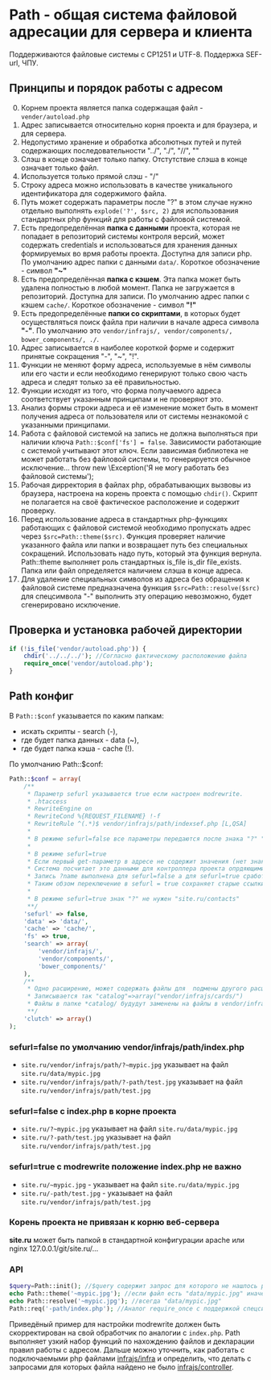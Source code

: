 # Path - общая система файловой адресации для сервера и клиента
Поддерживаются файловые системы с CP1251 и UTF-8. Поддержка SEF-url, ЧПУ.

## Принципы и порядок работы с адресом
0. Корнем проекта является папка содержащая файл - ```vender/autoload.php```
0. Адрес записывается относительно корня проекта и для браузера, и для сервера. 
0. Недопустимо хранение и обработка абсолютных путей и путей содержающих последовательности "../", "./", "//", "\"
0. Слэш в конце означает только папку. Отстутствие слэша в конце означает только файл.
0. Используется только прямой слэш - "/"
0. Строку адреса можно использовать в качестве уникального идентификатора для содержимого файла. 
0. Путь может содержать параметры после "?" в этом случае нужно отдельно выполнять ```explode('?', $src, 2)``` для использования стандартных php функций для работы с файловой системой.
0. Есть предопределённая **папка c данными** проекта, которая не попадает в репозиторий системы контроля версий, может содержать credentials и использоваться для хранения данных формируемых во врмя работы проекта. Доступна для записи php. По умолчанию адрес папки с данными ```data/```. Короткое обозначение - символ **"~"**
0. Есть предопределённая **папка с кэшем**. Эта папка может быть удалена полностью в любой момент. Папка не загружается в репозиторий. Доступна для записи. По умолчанию адрес папки с кэшем ```cache/```. Короткое обозначение - символ **"!"**
0. Есть предопределённые **папки cо скриптами**, в которых будет осуществляться поиск файла при наличии в начале адреса символа **"-"**. По умолчанию это ```vendor/infrajs/, vendor/components/, bower_components/, ./```.
0. Адрес записывается в наиболее короткой форме и содержит принятые сокращения "-", "~", "!". 
0. Функции не меняют форму адреса, используемые в нём символы или его части и если необходимо генерируют только свою часть адреса и следят только за её правильностью. 
0. Функции исходят из того, что форма получаемого адреса соответствует указанным принципам и не проверяют это.
14. Анализ формы строки адреса и её изменение может быть в момент получения адреса от пользователя или от системы незнакомой с указанными принципами.
0. Работа с файловой системой на запись не должна выполняться при наличии ключа ```Path::$conf['fs'] = false```. Зависимости работающие с системой учитывают этот ключ. Если зависимая библиотека не может работать без файловой системы, то генерируется обычное исключение... throw new \Exception('Я не могу работать без файловой системы');
0. Рабочая дирректория в файлах php, обрабатывающих вызвовы из браузера, настроена на корень проекта с помощью ```chdir()```. Скрипт не полагается на своё фактическое расположение и содержит проверку.
0. Перед использование адреса в стандартных php-функциях работающих с файловой системой необходимо пропускать адрес через ```$src=Path::theme($src)```. Функция проверяет наличие указанного файла или папки и возвращает путь без специальных сокращений. Использовать надо путь, который эта функция вернула. Path::theme выполняет роль стандартных is_file is_dir file_exists. Папка или файл определяется наличием слэша в конце адреса.
0. Для удаление специальных символов из адреса без обращения к файловой системе предназначена функция ```$src=Path::resolve($src)``` для спецсимвола "-" выполнить эту операцию невозможно, будет сгенерировано исключение.

## Проверка и установка рабочей директории
```php
if (!is_file('vendor/autoload.php')) {
	chdir('../../../'); //Согласно фактическому расположению файла
	require_once('vendor/autoload.php');
}
```
## Path конфиг
В ```Path::$conf``` указывается по каким папкам:

* искать скрипты - search (-),
* где будет папка данных - data (~), 
* где будет папка кэша - cache (!). 

По умолчанию Path::$conf:

```php
Path::$conf = array(
	/**
	 * Параметр sefurl указывается true если настроен modrewrite. 
	 * .htaccess
	 * RewriteEngine on
	 * RewriteCond %{REQUEST_FILENAME} !-f
	 * RewriteRule ^(.*)$ vendor/infrajs/path/indexsef.php [L,QSA]
	 *	
	 * В режиме sefurl=false все параметры передаются после знака "?" "site.ru/?contacts". 
	 *
	 * В режиме sefurl=true
	 * Если первый get-параметр в адресе не содержит значения (нет знака равно ?name) 
	 * Система посчитает это данными для контроллера проекта опрдяющими страницу, а не ссылку на файл. 
	 * Запись ?name выполнена для sefurl=false а для sefurl=true сработает редирект на адрес /name
	 * Таким обзом переключение в sefurl = true сохраняет старые ссылки работоспособными.
	 * 
	 * В режиме sefurl=true знак "?" не нужен "site.ru/contacts"
	 **/
	'sefurl' => false,
	'data' => 'data/',
	'cache' => 'cache/',
	'fs' => true,
	'search' => array(
		'vendor/infrajs/',
		'vendor/components/',
		'bower_components/'
	),
	/**
	 * Одно расширение, может содержать файлы для  подмены другого расширения. 
	 * Записывается так "catalog"=>array("vendor/infrajs/cards/")
	 * Файлы в папке *catalog/ будудут заменены на файлы в vendor/infrajs/cards/catalog/ при наличии
	 **/
	'clutch' => array()
);
``` 
### sefurl=false по умолчанию vendor/infrajs/path/index.php
* ```site.ru/vendor/infrajs/path/?~mypic.jpg``` указывает на файл ```site.ru/data/mypic.jpg```
* ```site.ru/vendor/infrajs/path/?-path/test.jpg``` указывает на файл ```site.ru/vendor/infrajs/path/test.jpg```

### sefurl=false с index.php в корне проекта 
* ```site.ru/?~mypic.jpg``` указывает на файл ```site.ru/data/mypic.jpg```
* ```site.ru/?-path/test.jpg``` указывает на файл ```site.ru/vendor/infrajs/path/test.jpg```

### sefurl=true c modrewrite положение index.php не важно
* ```site.ru/~mypic.jpg``` - указывает на файл ```site.ru/data/mypic.jpg```
* ```site.ru/-path/test.jpg``` - указывает на файл ```site.ru/vendor/infrajs/path/test.jpg```

### Корень проекта не привязан к корню веб-сервера
**site.ru** может быть папкой в стандартной конфигурации apache или nginx 127.0.0.1/git/site.ru/...

### API
```php
$query=Path::init(); //$query содержит запрос для которого не нашлось решения иначе выполнится exit;
echo Path::theme('~mypic.jpg'); //если файл есть "data/mypic.jpg" иначе false
echo Path::resolve('~mypic.jpg'); //всегда "data/mypic.jpg"
Path::req('-path/index.php'); //Аналог require_once с поддержкой спецсимволов
```

Приведёный пример для настройки modrewrite должен быть скорректирован на свой обработчик по аналогии с ```index.php```. Path выполняет узкий набор функций по нахождению файлов и декларации правил работы с адресом. Дальше можно уточнить, как работать с подключаемыми php файлами [infrajs/infra](https://github.com/infrajs/infra) и определить, что делать с запросами для которых файла найдено не было [infrajs/controller](https://github.com/infrajs/controller).
